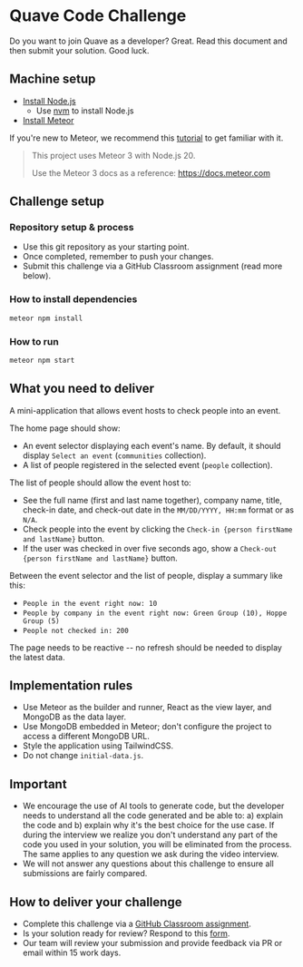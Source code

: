# Quave Code Challenge

Do you want to join Quave as a developer? Great. Read this document and then submit your solution. Good luck.

## Machine setup

- [Install Node.js](https://nodejs.org/en/download/)
  - Use [nvm](https://github.com/nvm-sh/nvm#installing-and-updating) to install Node.js
- [Install Meteor](https://docs.meteor.com/install.html)

If you're new to Meteor, we recommend this [tutorial](https://react-tutorial.meteor.com) to get familiar with it.

> This project uses Meteor 3 with Node.js 20.
>
> Use the Meteor 3 docs as a reference: https://docs.meteor.com

## Challenge setup

### Repository setup & process

-  Use this git repository as your starting point.
-  Once completed, remember to push your changes.
-  Submit this challenge via a GitHub Classroom assignment (read more below).

### How to install dependencies

```bash
meteor npm install
```

### How to run

```bash
meteor npm start
```

## What you need to deliver

A mini-application that allows event hosts to check people into an event.

The home page should show:

-  An event selector displaying each event's name. By default, it should display `Select an event` (`communities` collection).
-  A list of people registered in the selected event (`people` collection).

The list of people should allow the event host to:

-  See the full name (first and last name together), company name, title, check-in date, and check-out date in the `MM/DD/YYYY, HH:mm` format or as `N/A`.
-  Check people into the event by clicking the `Check-in {person firstName and lastName}` button.
-  If the user was checked in over five seconds ago, show a `Check-out {person firstName and lastName}` button.

Between the event selector and the list of people, display a summary like this:

-  `People in the event right now: 10`
-  `People by company in the event right now: Green Group (10), Hoppe Group (5)`
-  `People not checked in: 200`

The page needs to be reactive -- no refresh should be needed to display the latest data.

## Implementation rules

-  Use Meteor as the builder and runner, React as the view layer, and MongoDB as the data layer.
-  Use MongoDB embedded in Meteor; don't configure the project to access a different MongoDB URL.
-  Style the application using TailwindCSS.
-  Do not change `initial-data.js`.

## Important

-  We encourage the use of AI tools to generate code, but the developer needs to understand all the code generated and be able to: a) explain the code and b) explain why it's the best choice for the use case. If during the interview we realize you don't understand any part of the code you used in your solution, you will be eliminated from the process. The same applies to any question we ask during the video interview.
-  We will not answer any questions about this challenge to ensure all submissions are fairly compared.

## How to deliver your challenge

-  Complete this challenge via a [GitHub Classroom assignment](https://classroom.github.com/a/tPo4AdKE).
-  Is your solution ready for review? Respond to this [form](https://forms.gle/m2FTwSG8bcMfhS3JA).
-  Our team will review your submission and provide feedback via PR or email within 15 work days.
